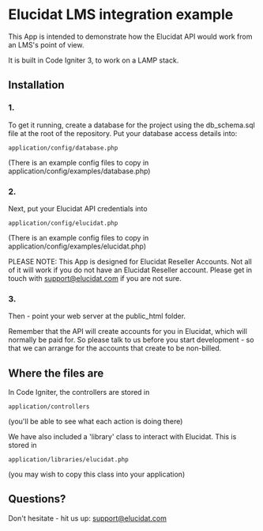 # Elucidat LMS integration example

This App is intended to demonstrate how the Elucidat API would work from an LMS's point of view.

It is built in Code Igniter 3, to work on a LAMP stack.


## Installation

### 1.
To get it running, create a database for the project using the db_schema.sql file at the root of the repository.
Put your database access details into:

```
application/config/database.php
```
(There is an example config files to copy in application/config/examples/database.php)

### 2.
Next, put your Elucidat API credentials into 

```
application/config/elucidat.php
```
(There is an example config files to copy in application/config/examples/elucidat.php)

PLEASE NOTE: This App is designed for Elucidat Reseller Accounts. Not all of it will work if you do not have an Elucidat Reseller account. Please get in touch with support@elucidat.com if you are not sure.

### 3.
Then - point your web server at the public_html folder.

Remember that the API will create accounts for you in Elucidat, which will normally be paid for. So please talk to us before you start development - so that we can arrange for the accounts that create to be non-billed.


## Where the files are

In Code Igniter, the controllers are stored in

```
application/controllers
```
(you'll be able to see what each action is doing there)

We have also included a 'library' class to interact with Elucidat. This is stored in

```
application/libraries/elucidat.php

```
(you may wish to copy this class into your application)



## Questions?

Don't hesitate - hit us up: support@elucidat.com
